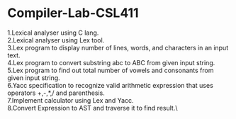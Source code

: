 ﻿# Compiler-Lab-CSL411
1.Lexical analyser using C lang.\
2.Lexical analyser using Lex tool.\
3.Lex program to display number of lines, words, and characters in an input text.\
4.Lex program to convert substring abc to ABC from given input string.\
5.Lex program to find out total number of vowels and consonants from given input string.\
6.Yacc specification to recognize valid arithmetic expression that uses operators +,-,*,/ and parenthesis.\
7.Implement calculator using Lex and Yacc.\
8.Convert Expression to AST and traverse it to find result.\
